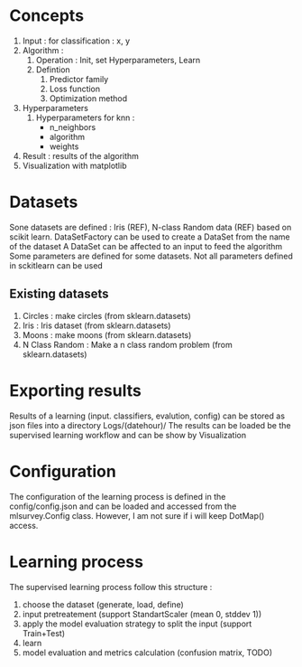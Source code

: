 # Concepts

1. Input : for classification : x, y
1. Algorithm : 
    1. Operation : Init, set Hyperparameters, Learn
    1. Defintion
        1. Predictor family
        1. Loss function
        1. Optimization method
1. Hyperparameters
    1. Hyperparameters for knn : 
        * n_neighbors 
        * algorithm 
        * weights
1. Result : results of the algorithm
1. Visualization with matplotlib

# Datasets

Sone datasets are defined : Iris (REF), N-class Random data (REF) based on scikit learn.
DataSetFactory can be used to create a DataSet from the name of the dataset
A DataSet can be affected to an input to feed the algorithm
Some parameters are defined for some datasets. Not all parameters defined in sckitlearn can be used

## Existing datasets

1. Circles : make circles (from sklearn.datasets)
1. Iris : Iris dataset (from sklearn.datasets)
1. Moons : make moons (from sklearn.datasets)
1. N Class Random : Make a n class random problem (from sklearn.datasets)

# Exporting results

Results of a learning (input. classifiers, evalution, config) can be stored as json files into a directory Logs/(datehour)/
The results can be loaded be the supervised learning workflow and can be show by Visualization

# Configuration

The configuration of the learning process is defined in the config/config.json and can be loaded and accessed 
from the mlsurvey.Config class. However, I am not sure if i will keep DotMap() access. 

# Learning process

The supervised learning process follow this structure :
1. choose the dataset (generate, load, define)
1. input pretreatement (support StandartScaler (mean 0, stddev 1))
1. apply the model evaluation strategy to split the input (support Train+Test)
1. learn
1. model evaluation and metrics calculation (confusion matrix, TODO)

